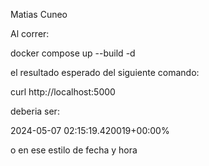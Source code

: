 Matias Cuneo

Al correr:

docker compose up --build -d

el resultado esperado del siguiente comando:

curl http://localhost:5000

deberia ser:

2024-05-07 02:15:19.420019+00:00%

o en ese estilo de fecha y hora